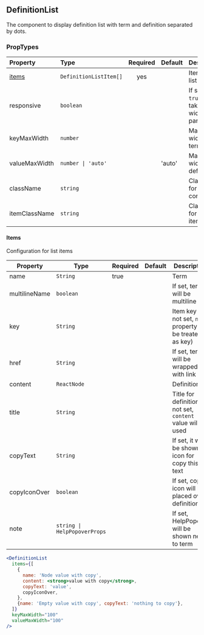 ## DefinitionList

The component to display definition list with term and definition separated by dots.

### PropTypes

| Property        | Type                   | Required | Default | Description                                              |
| :-------------- | :--------------------- | :------: | :------ | :------------------------------------------------------- |
| [items](#items) | `DefinitionListItem[]` |   yes    |         | Items of the list                                        |
| responsive      | `boolean`              |          |         | If set to `true` list will take 100% width of its parent |
| keyMaxWidth     | `number`               |          |         | Maximum width of term                                    |
| valueMaxWidth   | `number \| 'auto'`     |          | 'auto'  | Maximum width of definition                              |
| className       | `string`               |          |         | Class name for the list container                        |
| itemClassName   | `string`               |          |         | Class name for the list item                             |

#### Items

Configuration for list items

| Property      | Type                         | Required | Default | Description                                                    |
| ------------- | ---------------------------- | -------- | ------- | -------------------------------------------------------------- |
| name          | `String`                     | true     |         | Term                                                           |
| multilineName | `boolean`                    |          |         | If set, term will be multiline                                 |
| key           | `String`                     |          |         | Item key (if not set, `name` property will be treated as key)  |
| href          | `String`                     |          |         | If set, term will be wrapped with link                         |
| content       | `ReactNode`                  |          |         | Definition                                                     |
| title         | `String`                     |          |         | Title for definition. If not set, `content` value will be used |
| copyText      | `String`                     |          |         | If set, it will be shown icon for copy this text               |
| copyIconOver  | `boolean`                    |          |         | If set, copy icon will be placed over definition               |
| note          | `string \| HelpPopoverProps` |          |         | If set, HelpPopover will be shown next to term                 |

```jsx
<DefinitionList
  items={[
    {
      name: 'Node value with copy',
      content: <strong>value with copy</strong>,
      copyText: 'value',
      copyIconOver,
    },
    {name: 'Empty value with copy', copyText: 'nothing to copy'},
  ]}
  keyMaxWidth="100"
  valueMaxWidth="100"
/>
```
